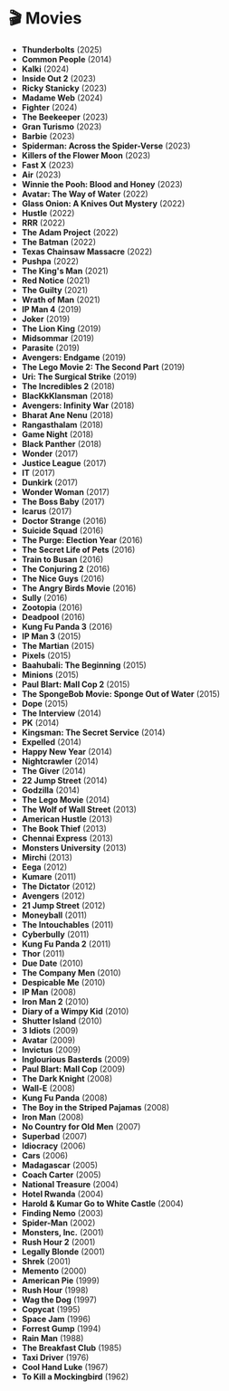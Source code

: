 # 🎬 Movies

- **Thunderbolts** (2025)
- **Common People** (2014)
- **Kalki** (2024)
- **Inside Out 2** (2023)
- **Ricky Stanicky** (2023)
- **Madame Web** (2024)
- **Fighter** (2024)
- **The Beekeeper** (2023)
- **Gran Turismo** (2023)
- **Barbie** (2023)
- **Spiderman: Across the Spider-Verse** (2023)
- **Killers of the Flower Moon** (2023)
- **Fast X** (2023)
- **Air** (2023)
- **Winnie the Pooh: Blood and Honey** (2023)
- **Avatar: The Way of Water** (2022)
- **Glass Onion: A Knives Out Mystery** (2022)
- **Hustle** (2022)
- **RRR** (2022)
- **The Adam Project** (2022)
- **The Batman** (2022)
- **Texas Chainsaw Massacre** (2022)
- **Pushpa** (2022)
- **The King's Man** (2021)
- **Red Notice** (2021)
- **The Guilty** (2021)
- **Wrath of Man** (2021)
- **IP Man 4** (2019)
- **Joker** (2019)
- **The Lion King** (2019)
- **Midsommar** (2019)
- **Parasite** (2019)
- **Avengers: Endgame** (2019)
- **The Lego Movie 2: The Second Part** (2019)
- **Uri: The Surgical Strike** (2019)
- **The Incredibles 2** (2018)
- **BlacKkKlansman** (2018)
- **Avengers: Infinity War** (2018)
- **Bharat Ane Nenu** (2018)
- **Rangasthalam** (2018)
- **Game Night** (2018)
- **Black Panther** (2018)
- **Wonder** (2017)
- **Justice League** (2017)
- **IT** (2017)
- **Dunkirk** (2017)
- **Wonder Woman** (2017)
- **The Boss Baby** (2017)
- **Icarus** (2017)
- **Doctor Strange** (2016)
- **Suicide Squad** (2016)
- **The Purge: Election Year** (2016)
- **The Secret Life of Pets** (2016)
- **Train to Busan** (2016)
- **The Conjuring 2** (2016)
- **The Nice Guys** (2016)
- **The Angry Birds Movie** (2016)
- **Sully** (2016)
- **Zootopia** (2016)
- **Deadpool** (2016)
- **Kung Fu Panda 3** (2016)
- **IP Man 3** (2015)
- **The Martian** (2015)
- **Pixels** (2015)
- **Baahubali: The Beginning** (2015)
- **Minions** (2015)
- **Paul Blart: Mall Cop 2** (2015)
- **The SpongeBob Movie: Sponge Out of Water** (2015)
- **Dope** (2015)
- **The Interview** (2014)
- **PK** (2014)
- **Kingsman: The Secret Service** (2014)
- **Expelled** (2014)
- **Happy New Year** (2014)
- **Nightcrawler** (2014)
- **The Giver** (2014)
- **22 Jump Street** (2014)
- **Godzilla** (2014)
- **The Lego Movie** (2014)
- **The Wolf of Wall Street** (2013)
- **American Hustle** (2013)
- **The Book Thief** (2013)
- **Chennai Express** (2013)
- **Monsters University** (2013)
- **Mirchi** (2013)
- **Eega** (2012)
- **Kumare** (2011)
- **The Dictator** (2012)
- **Avengers** (2012)
- **21 Jump Street** (2012)
- **Moneyball** (2011)
- **The Intouchables** (2011)
- **Cyberbully** (2011)
- **Kung Fu Panda 2** (2011)
- **Thor** (2011)
- **Due Date** (2010)
- **The Company Men** (2010)
- **Despicable Me** (2010)
- **IP Man** (2008)
- **Iron Man 2** (2010)
- **Diary of a Wimpy Kid** (2010)
- **Shutter Island** (2010)
- **3 Idiots** (2009)
- **Avatar** (2009)
- **Invictus** (2009)
- **Inglourious Basterds** (2009)
- **Paul Blart: Mall Cop** (2009)
- **The Dark Knight** (2008)
- **Wall-E** (2008)
- **Kung Fu Panda** (2008)
- **The Boy in the Striped Pajamas** (2008)
- **Iron Man** (2008)
- **No Country for Old Men** (2007)
- **Superbad** (2007)
- **Idiocracy** (2006)
- **Cars** (2006)
- **Madagascar** (2005)
- **Coach Carter** (2005)
- **National Treasure** (2004)
- **Hotel Rwanda** (2004)
- **Harold & Kumar Go to White Castle** (2004)
- **Finding Nemo** (2003)
- **Spider-Man** (2002)
- **Monsters, Inc.** (2001)
- **Rush Hour 2** (2001)
- **Legally Blonde** (2001)
- **Shrek** (2001)
- **Memento** (2000)
- **American Pie** (1999)
- **Rush Hour** (1998)
- **Wag the Dog** (1997)
- **Copycat** (1995)
- **Space Jam** (1996)
- **Forrest Gump** (1994)
- **Rain Man** (1988)
- **The Breakfast Club** (1985)
- **Taxi Driver** (1976)
- **Cool Hand Luke** (1967)
- **To Kill a Mockingbird** (1962)
